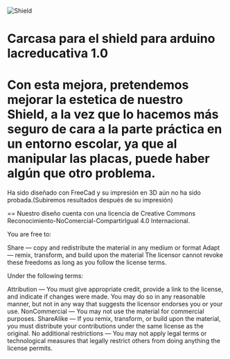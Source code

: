 ﻿![Shield](https://github.com/Lacroquetaeducativa/La-croqueta/blob/master/Parte_comunicativa/imágenes/carcasa_Shield_lacreducativa.png  "Shield")


Carcasa para el shield para arduino lacreducativa 1.0
===
Con esta mejora, pretendemos mejorar la estetica de nuestro Shield, a la vez que lo hacemos más seguro de cara a la parte práctica en un entorno escolar, ya que al manipular las placas, puede haber algún que otro problema.
==
Ha sido diseñado con FreeCad y su impresión  en 3D aún no ha sido probada.(Subiremos resultados después de su impresión)


==
Nuestro diseño cuenta con una licencia de Creative Commons Reconocimiento-NoComercial-CompartirIgual 4.0 Internacional.
 
 You are free to:
 
 Share — copy and redistribute the material in any medium or format
 Adapt — remix, transform, and build upon the material
 The licensor cannot revoke these freedoms as long as you follow the license terms.
 
 

 
 
 Under the following terms:
 
 Attribution — You must give appropriate credit, provide a link to the license, and indicate if changes were made. You may do so in any reasonable manner, but not in any way that suggests the licensor endorses you or your use.
 NonCommercial — You may not use the material for commercial purposes.
 ShareAlike — If you remix, transform, or build upon the material, you must distribute your contributions under the same license as the original.
 No additional restrictions — You may not apply legal terms or technological measures that legally restrict others from doing anything the license permits.